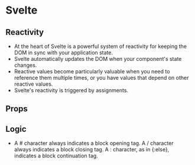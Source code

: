 # Svelte

## Reactivity

- At the heart of Svelte is a powerful system of reactivity for keeping the DOM in sync with your application state.
- Svelte automatically updates the DOM when your component's state changes.
- Reactive values become particularly valuable when you need to reference them multiple times, or you have values that depend on other reactive values.
- Svelte's reactivity is triggered by assignments.

## Props

## Logic

- A # character always indicates a block opening tag. A / character always indicates a block closing tag. A : character, as in {:else}, indicates a block continuation tag.
